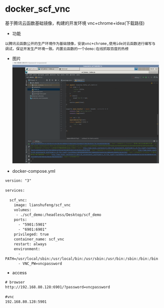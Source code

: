 # docker_scf_vnc
基于腾讯云函数基础镜像，构建的开发环境 vnc+chrome+idea(下载路径) 

- 功能
````shell
以腾讯云函数公开的生产环境作为基础镜像，安装vnc+chrome,使用ide对云函数进行编写与调试，保证开发生产环境一致。内置云函数的一个demo:在线抓取百度的热榜
````


- 图片
![image](https://github.com/lianshufeng/docker_scf_vnc/blob/master/images/webstorm.png?raw=true)

- docker-compose.yml
````shell
version: "3"

services:

  scf_vnc:
    image: lianshufeng/scf_vnc
    volumes:
     - ./scf_demo:/headless/Desktop/scf_demo
    ports:
      - "5901:5901"
      - "6901:6901"
    privileged: true
    container_name: scf_vnc
    restart: always
    environment:
      - PATH=/usr/local/sbin:/usr/local/bin:/usr/sbin:/usr/bin:/sbin:/bin:/bin:/opt:/usr/local/cloudfunction/lang/bin:/usr/local/cloudfunction/lang/python3/bin:/usr/local/cloudfunction/lang/php7/bin:/usr/local/cloudfunction/lang/php5/bin:/usr/local/cloudfunction/lang/node12/bin:/usr/local/cloudfunction/lang/node10/bin:/usr/local/cloudfunction/lang/node8/bin:/usr/local/cloudfunction/lang/node6/bin:/usr/local/cloudfunction/lang/java8/bin:/usr/local/cloudfunction/lang/go1/bin
      - VNC_PW=vncpassword
````

- access 
````shell
# browser
http://192.168.80.128:6901/?password=vncpassword

#vnc
192.168.80.128:5901

````
